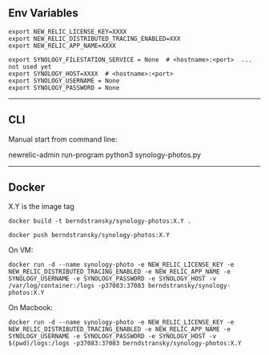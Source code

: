 

## Env Variables

    export NEW_RELIC_LICENSE_KEY=XXXX
    export NEW_RELIC_DISTRIBUTED_TRACING_ENABLED=XXX
    export NEW_RELIC_APP_NAME=XXXX

    export SYNOLOGY_FILESTATION_SERVICE = None  # <hostname>:<port>  ... not used yet
    export SYNOLOGY_HOST=XXXX  # <hostname>:<port>
    export SYNOLOGY_USERNAME = None
    export SYNOLOGY_PASSWORD = None

----------------

## CLI

Manual start from command line:

newrelic-admin run-program python3 synology-photos.py

---------------------

## Docker

X.Y is the image tag

    docker build -t berndstransky/synology-photos:X.Y .

    docker push berndstransky/synology-photos:X.Y

On VM:

    docker run -d --name synology-photo -e NEW_RELIC_LICENSE_KEY -e NEW_RELIC_DISTRIBUTED_TRACING_ENABLED -e NEW_RELIC_APP_NAME -e SYNOLOGY_USERNAME -e SYNOLOGY_PASSWORD -e SYNOLOGY_HOST -v /var/log/container:/logs -p37083:37083 berndstransky/synology-photos:X.Y

On Macbook:

    docker run -d --name synology-photo -e NEW_RELIC_LICENSE_KEY -e NEW_RELIC_DISTRIBUTED_TRACING_ENABLED -e NEW_RELIC_APP_NAME -e SYNOLOGY_USERNAME -e SYNOLOGY_PASSWORD -e SYNOLOGY_HOST -v $(pwd)/logs:/logs -p37083:37083 berndstransky/synology-photos:X.Y
